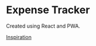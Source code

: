 # Expense Tracker

Created using React and PWA.

[Inspiration]("https://vanillawebprojects.com/projects/expense-tracker/")

